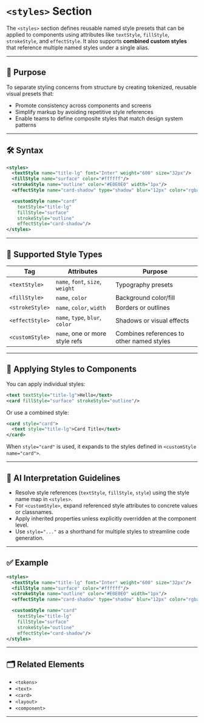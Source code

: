 # `<styles>` Section

The `<styles>` section defines reusable named style presets that can be applied to components using attributes like `textStyle`, `fillStyle`, `strokeStyle`, and `effectStyle`. It also supports **combined custom styles** that reference multiple named styles under a single alias.

---

## 🧠 Purpose

To separate styling concerns from structure by creating tokenized, reusable visual presets that:
- Promote consistency across components and screens
- Simplify markup by avoiding repetitive style references
- Enable teams to define composite styles that match design system patterns

---

## 🛠 Syntax

```xml
<styles>
  <textStyle name="title-lg" font="Inter" weight="600" size="32px"/>
  <fillStyle name="surface" color="#ffffff"/>
  <strokeStyle name="outline" color="#E0E0E0" width="1px"/>
  <effectStyle name="card-shadow" type="shadow" blur="12px" color="rgba(0,0,0,0.1)"/>

  <customStyle name="card" 
    textStyle="title-lg"
    fillStyle="surface"
    strokeStyle="outline"
    effectStyle="card-shadow"/>
</styles>
```

---

## 🔑 Supported Style Types

| Tag             | Attributes                               | Purpose                        |
|------------------|------------------------------------------|---------------------------------|
| `<textStyle>`    | `name`, `font`, `size`, `weight`         | Typography presets             |
| `<fillStyle>`    | `name`, `color`                          | Background color/fill          |
| `<strokeStyle>`  | `name`, `color`, `width`                 | Borders or outlines            |
| `<effectStyle>`  | `name`, `type`, `blur`, `color`          | Shadows or visual effects      |
| `<customStyle>`  | `name`, one or more style refs           | Combines references to other named styles |

---

## 🧩 Applying Styles to Components

You can apply individual styles:
```xml
<text textStyle="title-lg">Hello</text>
<card fillStyle="surface" strokeStyle="outline"/>
```

Or use a combined style:
```xml
<card style="card">
  <text style="title-lg">Card Title</text>
</card>
```

When `style="card"` is used, it expands to the styles defined in `<customStyle name="card">`.

---

## 🧠 AI Interpretation Guidelines

- Resolve style references (`textStyle`, `fillStyle`, `style`) using the style name map in `<styles>`.
- For `<customStyle>`, expand referenced style attributes to concrete values or classnames.
- Apply inherited properties unless explicitly overridden at the component level.
- Use `style="..."` as a shorthand for multiple styles to streamline code generation.

---

## ✅ Example

```xml
<styles>
  <textStyle name="title-lg" font="Inter" weight="600" size="32px"/>
  <fillStyle name="surface" color="#ffffff"/>
  <strokeStyle name="outline" color="#E0E0E0" width="1px"/>
  <effectStyle name="card-shadow" type="shadow" blur="12px" color="rgba(0,0,0,0.1)"/>

  <customStyle name="card" 
    textStyle="title-lg" 
    fillStyle="surface"
    strokeStyle="outline"
    effectStyle="card-shadow"/>
</styles>
```

---

## 🗂 Related Elements

- `<tokens>`
- `<text>`
- `<card>`
- `<layout>`
- `<component>`

---